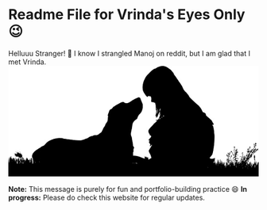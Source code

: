 # Readme File for Vrinda's Eyes Only 😉
Helluuu Stranger! 👋
I know I strangled Manoj on reddit, but I am glad that I met Vrinda.
![Image 1](https://github.com/cutuputuVrinda/cutuputuVrinda.github.io/raw/main/Images/Image1.jpg)

<!-- ### Gentle Reminders
Just a quick note to brighten your day. Remember, assignments are like passing clouds—here today, gone tomorrow. Don't stress too much; you're as awesome as they come!

### Well Yes, Sometimes I may come across as a nerd, but I wanted to put in some genuine efforts to make you smile. I Love your Smile :))))).

I wanted to ask you out on a proper date, I dont mind texting and asking you directly, but I follow "वक्त के साथ आगे बढ़ें।" 

So Vrinda Ji, will you do me the honors ?
![CheesyPickup1](https://github.com/cutuputuVrinda/cutuputuVrinda.github.io/raw/main/Images/CheesyPickup1.png)

To offer you a pack of Gudang Garam
![CheesyPickup2](https://github.com/cutuputuVrinda/cutuputuVrinda.github.io/raw/main/Images/CheesyPickup2.png)

and light a ciggaretter for you?
![CheesyPickup3](https://github.com/cutuputuVrinda/cutuputuVrinda.github.io/raw/main/Images/CheesyPickup3.png)

"कर्म करो, फल की चिंता मत करो" might not always be true, but I like putting in some efforts for you.

<!-- ### Closure and a Hint of Mystery 🔒
As this readme file comes to an end, remember that life's too short not to indulge in a bit of playful banter. Stay awesome, Vrinda! 

<!-- ### Banter 💬
Just like well-structured code, you've got that perfect syntax of charm. 😉
Shit yar, sachai dik gayi.
Alright, let's get down to business. This is a practice test, not a secret message (or is it?) -->


**Note:** This message is purely for fun and portfolio-building practice 😄 
**In progress:** Please do check this website for regular updates.


